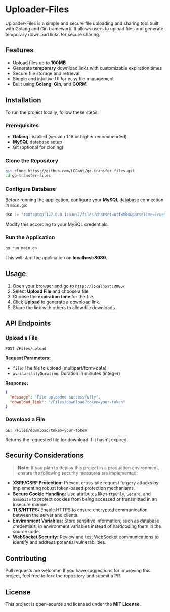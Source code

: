# Uploader-Files

Uploader-Files is a simple and secure file uploading and sharing tool built with Golang and Gin framework. It allows users to upload files and generate temporary download links for secure sharing.

## Features

- Upload files up to **100MB**
- Generate **temporary** download links with customizable expiration times
- Secure file storage and retrieval
- Simple and intuitive UI for easy file management
- Built using **Golang**, **Gin**, and **GORM**

## Installation

To run the project locally, follow these steps:

### Prerequisites

- **Golang** installed (version 1.18 or higher recommended)
- **MySQL** database setup
- Git (optional for cloning)

### Clone the Repository

```sh
git clone https://github.com/LCGant/go-transfer-files.git
cd go-transfer-files
```

### Configure Database

Before running the application, configure your **MySQL** database connection in `main.go`:

```go
dsn := "root:@tcp(127.0.0.1:3306)/files?charset=utf8mb4&parseTime=True&loc=Local"
```

Modify this according to your MySQL credentials.

### Run the Application

```sh
go run main.go
```

This will start the application on **localhost:8080**.

## Usage

1. Open your browser and go to `http://localhost:8080/`
2. Select **Upload File** and choose a file.
3. Choose the **expiration time** for the file.
4. Click **Upload** to generate a download link.
5. Share the link with others to allow file downloads.

## API Endpoints

### **Upload a File**

```http
POST /Files/upload
```

**Request Parameters:**

- `file`: The file to upload (multipart/form-data)
- `availabilityDuration`: Duration in minutes (integer)

**Response:**

```json
{
  "message": "File uploaded successfully",
  "download_link": "/Files/download?token=your-token"
}
```

### **Download a File**

```http
GET /Files/download?token=your-token
```

Returns the requested file for download if it hasn't expired.

## Security Considerations

> **Note:** If you plan to deploy this project in a production environment, ensure the following security measures are implemented:

- **XSRF/CSRF Protection:** Prevent cross-site request forgery attacks by implementing robust token-based protection mechanisms.
- **Secure Cookie Handling:** Use attributes like `HttpOnly`, `Secure`, and `SameSite` to protect cookies from being accessed or transmitted in an insecure manner.
- **TLS/HTTPS:** Enable HTTPS to ensure encrypted communication between the server and clients.
- **Environment Variables:** Store sensitive information, such as database credentials, in environment variables instead of hardcoding them in the source code.
- **WebSocket Security:** Review and test WebSocket communications to identify and address potential vulnerabilities.

## Contributing

Pull requests are welcome! If you have suggestions for improving this project, feel free to fork the repository and submit a PR.

## License

This project is open-source and licensed under the **MIT License**.

